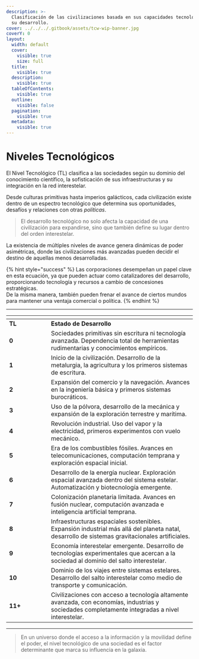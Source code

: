 ```yaml
---
description: >-
  Clasificación de las civilizaciones basada en sus capacidades tecnológicas y
  su desarrollo.
cover: ../../../.gitbook/assets/tcw-wip-banner.jpg
coverY: 0
layout:
  width: default
  cover:
    visible: true
    size: full
  title:
    visible: true
  description:
    visible: true
  tableOfContents:
    visible: true
  outline:
    visible: false
  pagination:
    visible: true
  metadata:
    visible: true
---
```


# Niveles Tecnológicos

El Nivel Tecnológico (TL) clasifica a las sociedades según su dominio del conocimiento científico, la sofisticación de sus infraestructuras y su integración en la red interestelar.

Desde culturas primitivas hasta imperios galácticos, cada civilización existe dentro de un espectro tecnológico que determina sus oportunidades, desafíos y relaciones con otras _políticas_.

> El desarrollo tecnológico no solo afecta la capacidad de una civilización para expandirse, sino que también define su lugar dentro del orden interestelar.

La existencia de múltiples niveles de avance genera dinámicas de poder asimétricas, donde las civilizaciones más avanzadas pueden decidir el destino de aquellas menos desarrolladas.

{% hint style="success" %}
Las corporaciones desempeñan un papel clave en esta ecuación, ya que pueden actuar como catalizadores del desarrollo, proporcionando tecnología y recursos a cambio de concesiones estratégicas.\
De la misma manera, también pueden frenar el avance de ciertos mundos para mantener una ventaja comercial o política.
{% endhint %}

***

<table data-header-hidden><thead><tr><th width="97"></th><th></th></tr></thead><tbody><tr><td><strong>TL</strong></td><td><strong>Estado de Desarrollo</strong></td></tr><tr><td><strong>0</strong></td><td>Sociedades primitivas sin escritura ni tecnología avanzada. Dependencia total de herramientas rudimentarias y conocimientos empíricos.</td></tr><tr><td><strong>1</strong></td><td>Inicio de la civilización. Desarrollo de la metalurgia, la agricultura y los primeros sistemas de escritura.</td></tr><tr><td><strong>2</strong></td><td>Expansión del comercio y la navegación. Avances en la ingeniería básica y primeros sistemas burocráticos.</td></tr><tr><td><strong>3</strong></td><td>Uso de la pólvora, desarrollo de la mecánica y expansión de la exploración terrestre y marítima.</td></tr><tr><td><strong>4</strong></td><td>Revolución industrial. Uso del vapor y la electricidad, primeros experimentos con vuelo mecánico.</td></tr><tr><td><strong>5</strong></td><td>Era de los combustibles fósiles. Avances en telecomunicaciones, computación temprana y exploración espacial inicial.</td></tr><tr><td><strong>6</strong></td><td>Desarrollo de la energía nuclear. Exploración espacial avanzada dentro del sistema estelar. Automatización y biotecnología emergente.</td></tr><tr><td><strong>7</strong></td><td>Colonización planetaria limitada. Avances en fusión nuclear, computación avanzada e inteligencia artificial temprana.</td></tr><tr><td><strong>8</strong></td><td>Infraestructuras espaciales sostenibles. Expansión industrial más allá del planeta natal, desarrollo de sistemas gravitacionales artificiales.</td></tr><tr><td><strong>9</strong></td><td>Economía interestelar emergente. Desarrollo de tecnologías experimentales que acercan a la sociedad al dominio del salto interestelar.</td></tr><tr><td><strong>10</strong></td><td>Dominio de los viajes entre sistemas estelares. Desarrollo del salto interestelar como medio de transporte y comunicación.</td></tr><tr><td><strong>11+</strong></td><td>Civilizaciones con acceso a tecnología altamente avanzada, con economías, industrias y sociedades completamente integradas a nivel interestelar.</td></tr></tbody></table>

***

> En un universo donde el acceso a la información y la movilidad define el poder, el nivel tecnológico de una sociedad es el factor determinante que marca su influencia en la galaxia.

